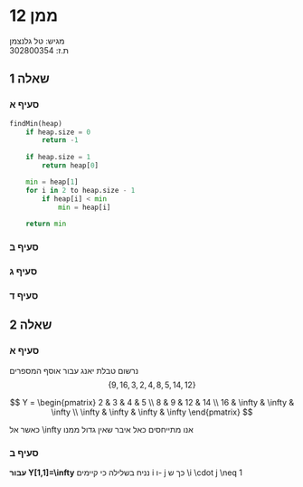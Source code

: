 # ממן 12

מגיש: טל גלנצמן  
ת.ז: 302800354

## שאלה 1

### סעיף א

```python
findMin(heap)
	if heap.size = 0
	    return -1
	   
	if heap.size = 1
        return heap[0]

    min = heap[1]
    for i in 2 to heap.size - 1
        if heap[i] < min
            min = heap[i]
        
	return min
```

### סעיף ב

### סעיף ג

### סעיף ד

## שאלה 2

### סעיף א

נרשום טבלת יאנג עבור אוסף המספרים $$ \{ 9, 16, 3, 2, 4, 8, 5, 14, 12 \} $$

$$
Y =
\begin{pmatrix}
2 & 3 & 4 & 5 \\
8 & 9 & 12 & 14 \\
16 & \infty & \infty & \infty \\
\infty & \infty & \infty & \infty
\end{pmatrix}
$$

כאשר אל \infty אנו מתייחסים כאל איבר שאין גדול ממנו

### סעיף ב

__עבור Y[1,1]=\infty__ נניח בשלילה כי קיימים i ו- j כך ש \i \cdot j \neq 1